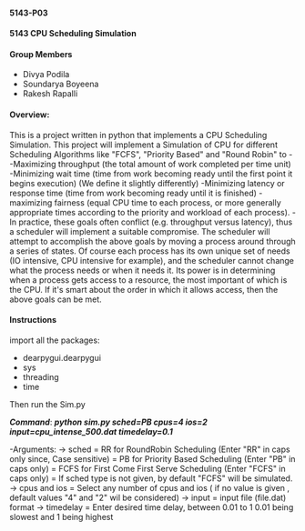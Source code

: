 #### 5143-P03
#### 5143 CPU Scheduling Simulation

#### Group Members


- Divya Podila
- Soundarya Boyeena
- Rakesh Rapalli

#### Overview:
This is a project written in python that implements a CPU Scheduling Simulation.
This project will implement a Simulation of CPU for different Scheduling Algorithms like "FCFS", "Priority Based" and "Round Robin" to -
-Maximizing throughput (the total amount of work completed per time unit)
-Minimizing wait time (time from work becoming ready until the first point it begins execution) (We define it slightly differently)
-Minimizing latency or response time (time from work becoming ready until it is finished)
-maximizing fairness (equal CPU time to each process, or more generally appropriate times according to the priority and workload of each process).
-In practice, these goals often conflict (e.g. throughput versus latency), thus a scheduler will implement a suitable compromise.
The scheduler will attempt to accomplish the above goals by moving a process around through a series of states. Of course each process has its own unique set of needs (IO intensive, CPU intensive for example), and the scheduler cannot change what the process needs or when it needs it. Its power is in determining when a process gets access to a resource, the most important of which is the CPU. If it's smart about the order in which it allows access, then the above goals can be met.
#### Instructions

import all the packages:
- dearpygui.dearpygui
- sys
- threading
- time

Then run the Sim.py

***Command***:
 ***python sim.py sched=PB  cpus=4 ios=2 input=cpu_intense_500.dat timedelay=0.1***
 
 -Arguments:
 -> sched = RR for RoundRobin Scheduling  (Enter "RR" in caps only since, Case sensitive)
          = PB for Priority Based Scheduling (Enter "PB" in caps only)
          = FCFS for First Come First Serve Scheduling (Enter "FCFS" in caps only)
          = If sched type is not given, by default "FCFS" will be simulated.
 -> cpus and ios = Select any number of cpus and ios ( if no value is given , default values "4" and "2" wil be considered)
 -> input =  input file (file.dat) format
 -> timedelay =  Enter desired time delay, between 0.01 to 1 0.01 being slowest and 1 being highest
